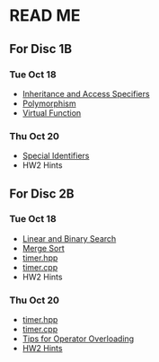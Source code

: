 # READ ME

## For Disc 1B
### Tue Oct 18
- [Inheritance and Access Specifiers](Inheritance_Access.md)
- [Polymorphism](https://github.com/TejasViswa/PIC10B_Disc1B_Disc2B/blob/main/Week_10/Polymorphism.md)
- [Virtual Function](https://github.com/TejasViswa/PIC10B_Disc1B_Disc2B/blob/main/Week_10/Virtual_Function.md)

### Thu Oct 20
- [Special Identifiers](Inheritance_Identifiers.md)
- HW2 Hints

## For Disc 2B
### Tue Oct 18
- [Linear and Binary Search](https://github.com/TejasViswa/PIC10B_Disc1B_Disc2B/blob/main/Week_5/Miscellaneous_Concepts.md#algorithms-and-their-complexity)
- [Merge Sort](https://github.com/TejasViswa/PIC10B_Disc1B_Disc2B/blob/main/Week_3/Sorting_and_algo.md#merge-sort)
- [timer.hpp](timer.hpp)
- [timer.cpp](timer.cpp)
- HW2 Hints

### Thu Oct 20
- [timer.hpp](timer.hpp)
- [timer.cpp](timer.cpp)
- [Tips for Operator Overloading](https://github.com/TejasViswa/PIC10B_Disc1B_Disc2B/blob/main/Week_5/Operator_Overloading.md)
- [HW2 Hints](HW2_hints.md)
